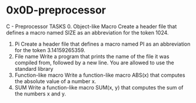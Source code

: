 # 0x0D-preprocessor

C - Preprocessor
TASKS
0. Object-like Macro
Create a header file that defines a macro named SIZE as an abbreviation
for the token 1024.
1. Pi
Create a header file that defines a macro named PI as an abbreviation for
the token 3.14159265359.
2. File name
Write a program that prints the name of the file it was compiled from,
followed by a new line.
You are allowed to use the standard library
3. Function-like macro
Write a function-like macro ABS(x) that computes the absolute value of a
number x.
4. SUM
Write a function-like macro SUM(x, y) that computes the sum of the
numbers x and y.
